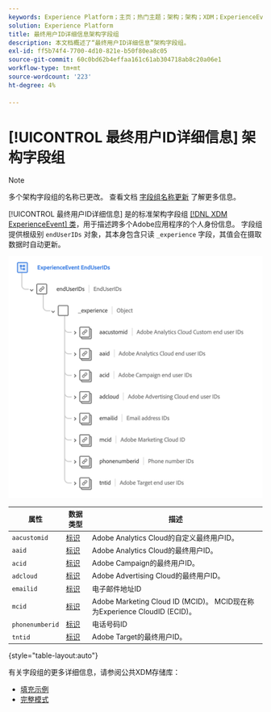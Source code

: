```yaml
---
keywords: Experience Platform；主页；热门主题；架构；架构；XDM；ExperienceEvent；字段；架构；架构；架构设计；字段组；字段组；enduserids；最终用户；ID；
solution: Experience Platform
title: 最终用户ID详细信息架构字段组
description: 本文档概述了“最终用户ID详细信息”架构字段组。
exl-id: ff5b74f4-7700-4d10-821e-b50f80ea8c05
source-git-commit: 60c0bd62b4effaa161c61ab304718ab8c20a06e1
workflow-type: tm+mt
source-wordcount: '223'
ht-degree: 4%

---
```



# [!UICONTROL 最终用户ID详细信息] 架构字段组

>[!NOTE]
>
>多个架构字段组的名称已更改。 查看文档 [字段组名称更新](../name-updates.md) 了解更多信息。

[!UICONTROL 最终用户ID详细信息] 是的标准架构字段组 [[!DNL XDM ExperienceEvent] 类](../../classes/experienceevent.md)，用于描述跨多个Adobe应用程序的个人身份信息。 字段组提供根级别 `endUserIDs` 对象，其本身包含只读 `_experience` 字段，其值会在摄取数据时自动更新。

<img src="../../images/field-groups/enduserids.png" width="700" /><br />

| 属性 | 数据类型 | 描述 |
| --- | --- | --- |
| `aacustomid` | [标识](../../data-types/identity.md) | Adobe Analytics Cloud的自定义最终用户ID。 |
| `aaid` | [标识](../../data-types/identity.md) | Adobe Analytics Cloud的最终用户ID。 |
| `acid` | [标识](../../data-types/identity.md) | Adobe Campaign的最终用户ID。 |
| `adcloud` | [标识](../../data-types/identity.md) | Adobe Advertising Cloud的最终用户ID。 |
| `emailid` | [标识](../../data-types/identity.md) | 电子邮件地址ID |
| `mcid` | [标识](../../data-types/identity.md) | Adobe Marketing Cloud ID (MCID)。 MCID现在称为Experience CloudID (ECID)。 |
| `phonenumberid` | [标识](../../data-types/identity.md) | 电话号码ID |
| `tntid` | [标识](../../data-types/identity.md) | Adobe Target的最终用户ID。 |

{style="table-layout:auto"}

有关字段组的更多详细信息，请参阅公共XDM存储库：

* [填充示例](https://github.com/adobe/xdm/blob/master/components/fieldgroups/experience-event/experienceevent-enduserids.example.1.json)
* [完整模式](https://github.com/adobe/xdm/blob/master/components/fieldgroups/experience-event/experienceevent-enduserids.schema.json)

